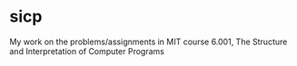 sicp
====

My work on the problems/assignments in MIT course 6.001, The Structure and Interpretation of Computer Programs
